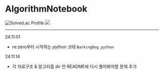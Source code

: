 # AlgorithmNotebook

![Solved.ac Profile](http://mazassumnida.wtf/api/v2/generate_badge?boj=toddlf0614)
<img src="http://mazandi.herokuapp.com/api?handle=toddlf0614&theme=dark"/>


---
24.11.01
  - re:zero부터 시작하는 python 코테 `BarkingDog_python`

24.11.14
  - 각 자료구조 & 알고리즘 dir 안 README에 다시 풀어봐야할 문제 추가